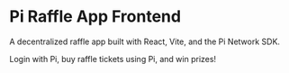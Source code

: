# Pi Raffle App Frontend

A decentralized raffle app built with React, Vite, and the Pi Network SDK.

Login with Pi, buy raffle tickets using Pi, and win prizes!
